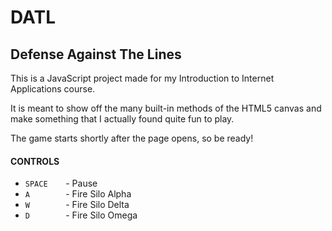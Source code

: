 
# DATL

## Defense Against The Lines

This is a JavaScript project made for my Introduction to Internet Applications course.
 
It is meant to show off the many built-in methods of the HTML5 canvas and make something that I actually found quite fun to play.

The game starts shortly after the page opens, so be ready!

#### CONTROLS

- `SPACE	`- Pause
- `A		`- Fire Silo Alpha
- `W		`- Fire Silo Delta
- `D		`- Fire Silo Omega
